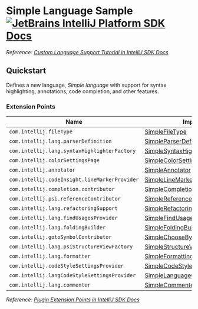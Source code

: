 # Simple Language Sample [![JetBrains IntelliJ Platform SDK Docs](https://jb.gg/badges/docs.svg)][docs]

*Reference: [Custom Language Support Tutorial in IntelliJ SDK Docs][docs:custom_language_support_tutorial]*

## Quickstart

Defines a new language, _Simple language_ with support for syntax highlighting, annotations, code completion, and other
features.

### Extension Points

| Name                                          | Implementation                                                                          | Extension Point Class               |
|-----------------------------------------------|-----------------------------------------------------------------------------------------|-------------------------------------|
| `com.intellij.fileType`                       | [SimpleFileType][file:SimpleFileType]                                                   | `LanguageFileType`                  |
| `com.intellij.lang.parserDefinition`          | [SimpleParserDefinition][file:SimpleParserDefinition]                                   | `ParserDefinition`                  |
| `com.intellij.lang.syntaxHighlighterFactory`  | [SimpleSyntaxHighlighterFactory][file:SimpleSyntaxHighlighterFactory]                   | `SyntaxHighlighterFactory`          |
| `com.intellij.colorSettingsPage`              | [SimpleColorSettingsPage][file:SimpleColorSettingsPage]                                 | `ColorSettingsPage`                 |
| `com.intellij.annotator`                      | [SimpleAnnotator][file:SimpleAnnotator]                                                 | `Annotator`                         |
| `com.intellij.codeInsight.lineMarkerProvider` | [SimpleLineMarkerProvider][file:SimpleLineMarkerProvider]                               | `RelatedItemLineMarkerProvider`     |
| `com.intellij.completion.contributor`         | [SimpleCompletionContributor][file:SimpleCompletionContributor]                         | `CompletionContributor`             |
| `com.intellij.psi.referenceContributor`       | [SimpleReferenceContributor][file:SimpleReferenceContributor]                           | `PsiReferenceContributor`           |
| `com.intellij.lang.refactoringSupport`        | [SimpleRefactoringSupportProvider][file:SimpleRefactoringSupportProvider]               | `RefactoringSupportProvider`        |
| `com.intellij.lang.findUsagesProvider`        | [SimpleFindUsagesProvider][file:SimpleFindUsagesProvider]                               | `FindUsagesProvider`                |
| `com.intellij.lang.foldingBuilder`            | [SimpleFoldingBuilder][file:SimpleFoldingBuilder]                                       | `FoldingBuilderEx`                  |
| `com.intellij.gotoSymbolContributor`          | [SimpleChooseByNameContributor][file:SimpleChooseByNameContributor]                     | `ChooseByNameContributor`           |
| `com.intellij.lang.psiStructureViewFactory`   | [SimpleStructureViewFactory][file:SimpleStructureViewFactory]                           | `PsiStructureViewFactory`           |
| `com.intellij.lang.formatter`                 | [SimpleFormattingModelBuilder][file:SimpleFormattingModelBuilder]                       | `FormattingModelBuilder`            |
| `com.intellij.codeStyleSettingsProvider`      | [SimpleCodeStyleSettingsProvider][file:SimpleCodeStyleSettingsProvider]                 | `CodeStyleSettingsProvider`         |
| `com.intellij.langCodeStyleSettingsProvider`  | [SimpleLanguageCodeStyleSettingsProvider][file:SimpleLanguageCodeStyleSettingsProvider] | `LanguageCodeStyleSettingsProvider` |
| `com.intellij.lang.commenter`                 | [SimpleCommenter][file:SimpleCommenter]                                                 | `Commenter`                         |

*Reference: [Plugin Extension Points in IntelliJ SDK Docs][docs:ep]*


[docs]: https://plugins.jetbrains.com/docs/intellij/

[docs:custom_language_support_tutorial]: https://plugins.jetbrains.com/docs/intellij/custom-language-support-tutorial.html

[docs:ep]: https://plugins.jetbrains.com/docs/intellij/plugin-extensions.html

[file:SimpleFileType]: ./src/main/java/org/intellij/sdk/language/SimpleFileType.java

[file:SimpleParserDefinition]: ./src/main/java/org/intellij/sdk/language/SimpleParserDefinition.java

[file:SimpleSyntaxHighlighterFactory]: ./src/main/java/org/intellij/sdk/language/SimpleSyntaxHighlighterFactory.java

[file:SimpleColorSettingsPage]: ./src/main/java/org/intellij/sdk/language/SimpleColorSettingsPage.java

[file:SimpleAnnotator]: ./src/main/java/org/intellij/sdk/language/SimpleAnnotator.java

[file:SimpleLineMarkerProvider]: ./src/main/java/org/intellij/sdk/language/SimpleLineMarkerProvider.java

[file:SimpleCompletionContributor]: ./src/main/java/org/intellij/sdk/language/SimpleCompletionContributor.java

[file:SimpleReferenceContributor]: ./src/main/java/org/intellij/sdk/language/SimpleReferenceContributor.java

[file:SimpleRefactoringSupportProvider]: ./src/main/java/org/intellij/sdk/language/SimpleRefactoringSupportProvider.java

[file:SimpleFindUsagesProvider]: ./src/main/java/org/intellij/sdk/language/SimpleFindUsagesProvider.java

[file:SimpleFoldingBuilder]: ./src/main/java/org/intellij/sdk/language/SimpleFoldingBuilder.java

[file:SimpleChooseByNameContributor]: ./src/main/java/org/intellij/sdk/language/SimpleChooseByNameContributor.java

[file:SimpleStructureViewFactory]: ./src/main/java/org/intellij/sdk/language/SimpleStructureViewFactory.java

[file:SimpleFormattingModelBuilder]: ./src/main/java/org/intellij/sdk/language/SimpleFormattingModelBuilder.java

[file:SimpleCodeStyleSettingsProvider]: ./src/main/java/org/intellij/sdk/language/SimpleCodeStyleSettingsProvider.java

[file:SimpleLanguageCodeStyleSettingsProvider]: ./src/main/java/org/intellij/sdk/language/SimpleLanguageCodeStyleSettingsProvider.java

[file:SimpleCommenter]: ./src/main/java/org/intellij/sdk/language/SimpleCommenter.java

